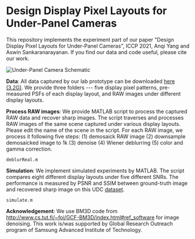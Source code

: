 # Design Display Pixel Layouts for Under-Panel Cameras

This repository implements the experiment part of our paper "Design Display Pixel Layouts for Under-Panel Cameras", ICCP 2021, Anqi Yang and Aswin Sankaranarayanan. If you find our data and code useful, please cite our work.

![Under-Panel Camera Schematic](./images/CameraSchematic.png=50x)

**Data**: All data captured by our lab prototype can be downloaded [here (3.2G)](https://drive.google.com/file/d/1De8eouvuwsy_EODPU9bW4TrxvT_aJQDy/view?usp=sharing). We provide three folders --- five display pixel patterns, pre-measured PSFs of each display layout, and RAW images under different display layouts.

**Process RAW images**: We provide MATLAB script to process the captured RAW data and recover sharp images. The script traverses and processes RAW images of the same scene captured under various display layouts. Please edit the name of the scene in the script. For each RAW image, we process it following five steps: (1) demosaick RAW image (2) downsample demosaicked image to 1k (3) denoise (4) Wiener deblurring (5) color and gamma correction.
```
deblurReal.m
```

**Simulation**: We implement simulated experiments by MATLAB. The script compares eight different display layouts under five different SNRs. The performance is measured by PSNR and SSIM between ground-truth image and recovered sharp image on this UDC [dataset](https://yzhouas.github.io/projects/UDC/udc.html).
```
simulate.m
```

**Acknowledgement**: We use BM3D code from http://www.cs.tut.fi/~foi/GCF-BM3D/index.html#ref_software for image denoising. This work is/was supported by Global Research Outreach program of Samsung Advanced Institute of Technology.
